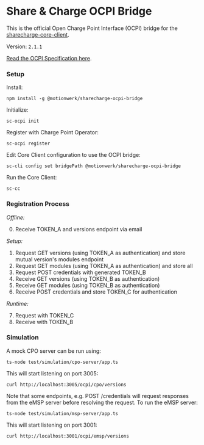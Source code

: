 # Share & Charge OCPI Bridge

This is the official Open Charge Point Interface (OCPI) bridge for the [sharecharge-core-client](https://github.com/motionwerkGmbH/sharecharge-core-client). 

Version: `2.1.1`

[Read the OCPI Specification here](https://github.com/ocpi/ocpi).


### Setup

Install:
```
npm install -g @motionwerk/sharecharge-ocpi-bridge
```

Initialize:
```
sc-ocpi init
```

Register with Charge Point Operator:
```
sc-ocpi register
```

Edit Core Client configuration to use the OCPI bridge:
```
sc-cli config set bridgePath @motionwerk/sharecharge-ocpi-bridge
```

Run the Core Client:
```
sc-cc
```


### Registration Process

*Offline:*

0. Receive TOKEN_A and versions endpoint via email

*Setup:*

1. Request GET versions (using TOKEN_A as authentication) and store mutual version's modules endpoint
2. Request GET modules (using TOKEN_A as authentication) and store all 
3. Request POST credentials with generated TOKEN_B
4. Receive GET versions (using TOKEN_B as authentication)
5. Receive GET modules (using TOKEN_B as authentication)
6. Receive POST credentials and store TOKEN_C for authentication

*Runtime:*

7. Request with TOKEN_C
8. Receive with TOKEN_B


### Simulation

A mock CPO server can be run using:

```
ts-node test/simulation/cpo-server/app.ts
```

This will start listening on port 3005:

```
curl http://localhost:3005/ocpi/cpo/versions
```

Note that some endpoints, e.g. POST /credentials will request responses from the eMSP server before resolving the request. To run the eMSP server:

```
ts-node test/simulation/msp-server/app.ts
```

This will start listening on port 3001:
```
curl http://localhost:3001/ocpi/emsp/versions
```
